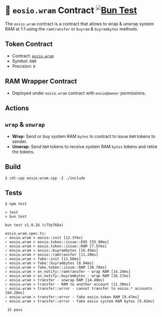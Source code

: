# 💾 `eosio.wram` Contract [![Bun Test](https://github.com/eosnetworkfoundation/eosio.wram/actions/workflows/test.yml/badge.svg)](https://github.com/eosnetworkfoundation/eosio.wram/actions/workflows/test.yml)

The `eosio.wram` contract is a contract that allows to wrap & unwrap system RAM at 1:1 using the `ramtransfer` or `buyram` & `buyrambytes` methods.

## Token Contract

- Contract: [`eosio.wram`](https://bloks.io/account/eosio.wram)
- Symbol: `RAM`
- Precision: `0`

## RAM Wrapper Contract

- Deployed under `eosio.wram` contract with `eosio@owner` permissions.

## Actions

## `wrap` & `unwrap`
- **Wrap:** Send or buy system RAM `bytes` to contract to issue `RAM` tokens to sender.
- **Unwrap:** Send `RAM` tokens to receive system RAM `bytes` tokens and retire the tokens.

## Build

```
$ cdt-cpp eosio.wram.cpp -I ./include
```

## Tests

```
$ npm test

> test
> bun test

bun test v1.0.26 (c75e768a)

eosio.wram.spec.ts:
✓ eosio.wram > eosio::init [12.37ms]
✓ eosio.wram > eosio.token::issue::EOS [55.90ms]
✓ eosio.wram > eosio.token::issue::RAM [7.57ms]
✓ eosio.wram > eosio::buyrambytes [16.45ms]
✓ eosio.wram > eosio::ramtransfer [11.20ms]
✓ eosio.wram > fake::init [11.56ms]
✓ eosio.wram > fake::buyrambytes [8.94ms]
✓ eosio.wram > fake.token::issue::RAM [30.78ms]
✓ eosio.wram > on_notify::ramtransfer - wrap RAM [14.24ms]
✓ eosio.wram > on_notify::buyrambytes - wrap RAM [16.17ms]
✓ eosio.wram > transfer - unwrap RAM [14.40ms]
✓ eosio.wram > transfer - RAM to another account [11.30ms]
✓ eosio.wram > transfer::error - cannot transfer to eosio.* accounts [64.28ms]
✓ eosio.wram > transfer::error - fake eosio.token RAM [9.47ms]
✓ eosio.wram > transfer::error - fake eosio system RAM bytes [9.42ms]

 15 pass
```
